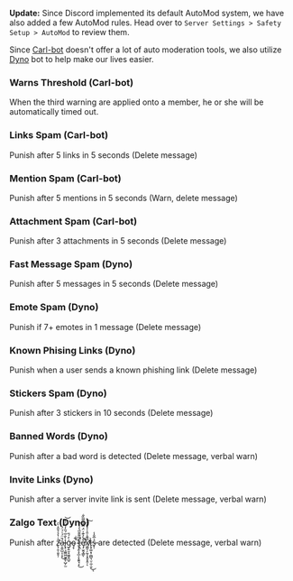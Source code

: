 **Update:** Since Discord implemented its default AutoMod system, we have also added a few AutoMod rules. Head over to `Server Settings > Safety Setup > AutoMod` to review them.

Since [Carl-bot](https://carl.gg) doesn't offer a lot of auto moderation tools, we also utilize [Dyno](https://dyno.gg) bot to help make our lives easier.

### Warns Threshold (Carl-bot)

When the third warning are applied onto a member, he or she will be automatically timed out. 

### Links Spam (Carl-bot)

Punish after 5 links in 5 seconds (Delete message)

### Mention Spam (Carl-bot)

Punish after 5 mentions in 5 seconds (Warn, delete message)

### Attachment Spam (Carl-bot)

Punish after 3 attachments in 5 seconds (Delete message)

### Fast Message Spam (Dyno)

Punish after 5 messages in 5 seconds (Delete message)

### Emote Spam (Dyno)

Punish if 7+ emotes in 1 message (Delete message)

### Known Phising Links (Dyno)

Punish when a user sends a known phishing link (Delete message)

### Stickers Spam (Dyno)

Punish after 3 stickers in 10 seconds (Delete message)

### Banned Words (Dyno)

Punish after a bad word is detected (Delete message, verbal warn)

### Invite Links (Dyno)

Punish after a server invite link is sent (Delete message, verbal warn)

### Zalgo Text (Dyno)

Punish after z̵̢̛̦̯̜͈̥̦̊̇̔̉̉̄̂̇̀̍͘ạ̵̯͍̺͔̜̥́̆̈́͑́̈́͜l̵̢̟͉̼̳͖̮̭̱̜̺̗̫̀̐̅́̋̓̉̈́̒͝ģ̷̩͍̮̝͖͈̭̺̠̓́̎o̴̡̞̚ ̴̢̹̭̖̟̲͕͓̱͍̘͙́͋̕͜t̵̛̜̭̅̅͌͊̅̔̾̀̐ẹ̸̡̫̯̘͇̊̀̉͊̍̈́̿̾̿̏̐͘̚̚ͅx̸̛͖̰̠̗̰͕͓̭͓̭̜̅͌̾̎͐͐͛̋͋͠ͅt̵̨̟͚͙̹̪̻͉̤̜̼̜̬̀͜ͅs̶̟̹̉̅̐̾ are detected  (Delete message, verbal warn)
